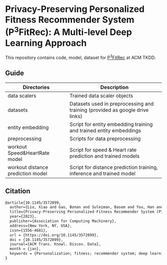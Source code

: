 # Privacy-Preserving Personalized Fitness Recommender System (P<sup>3</sup>FitRec): A Multi-level Deep Learning Approach

This repository contains code, model, dataset for [P<sup>3</sup>FitRec](https://dl.acm.org/doi/10.1145/3572899) at ACM TKDD.

## Guide  

| Directories | Description |
|  ----  | ----  |
| data scalers | Trained data scaler objects |  
| datasets | Datasets used in preprocessing and training (provided as google drive links) |
| entity embedding | Script for entity embedding training and trained entity embeddings |
| preprocessing | Scripts for data preprocessing |
| workout Speed&HeartRate model | Script for speed & Heart rate prediction and trained models | 
| workout distance prediction model | Script for distance prediction training, inference and trained model | 

## Citation
```latex
@article{10.1145/3572899,
  author={Liu, Xiao and Gao, Bonan and Suleiman, Basem and You, Han and Ma, Zisu and Liu, Yu and Anaissi, Ali},
  title={Privacy-Preserving Personalized Fitness Recommender System (P3FitRec): A Multi-Level Deep Learning Approach},
  year={2023},
  publisher={Association for Computing Machinery},
  address={New York, NY, USA},
  issn={1556-4681},
  url = {https://doi.org/10.1145/3572899},
  doi = {10.1145/3572899},
  journal={ACM Trans. Knowl. Discov. Data},
  month = {jan},
  keywords = {Personalization; fitness; recommender system; deep learning; sensors}
}
```